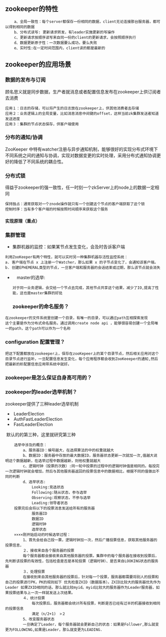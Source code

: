 ## zookeeper的特性

```
    a、全局一致性：每个server都保存一份相同的数据，client无论连接那台服务器，都可以得到相同的数据
	b、分布式读写: 更新请求转发，有leader实施更新的写操作
	c、更新请求按顺序读写来自同一份的client的更新请求，会按照顺序执行
	d、数据更新原子性：一次数据要么成功，要么失败
	e、实时性:在一定时间范围内，client读的都是最新的
```

## zookeeper的应用场景

### 数据的发布与订阅

顾名思义就是同步数据，生产者就消息或者配置信息发布在zookeeper上供订阅者去消费

```
应用１：日志的存储，可以将产生的日志放在zookeeper上，供其他消费者去存储	
应用２：业务逻辑上的全局变量，比如消息消息中间键的offset，这样当前zk集群发送者知道发送进度
应用３：集群的节点状态保存，供客户端使用
```

### 分布的通知/协调

ZooKeeper 中特有watcher注册与异步通知机制，能够很好的实现分布式环境下不同系统之间的通知与协调，实现对数据变更的实时处理，采用分布式通知协调更好的降低了不同系统的耦合性。

### 分布式锁

得益于zookeeper的强一致性，任一时刻一个zkServer上的node上的数据一定相同

```
保持独占：通常获取对一个znode操作就只有一个创建这个节点的客户端获取了这个锁
控制时序：当有多个客户端的时候按照时间顺序来获取这个服务
```

#### **实现原理**（重点）

### 集群管理

- 集群机器的监控：如果某节点发生变化，会及时告诉客户端

```
利用ZooKeeper有两个特性，就可以实时另一种集群机器存活性监控系统：
a. 客户端在节点 x 上注册一个Watcher，那么如果 x 的子节点变化了，会通知该客户端。b. 创建EPHEMERAL类型的节点，一旦客户端和服务器的会话结束或过期，那么该节点就会消失
```

- 　master的选举:

  ```
  对于同一业务逻辑，会交给一个节点去完成，其他节点共享这个结果，减少了IO,提高了性能，这也是master集群的好处
  ```

  ### zookeeper的命名服务？

```
在zookeeper的文件系统里创建一个目录，有唯一的目录，可以通过path互相探索发现
这个主要是作为分布式命名服务。通过调用create node api ，能够很容易创建一个全局唯一的path，这个path可以作为一个名称
```

### configuration 配置管理？

```
把这下配置都放在zookeeper上，保存在zooKepeer上的某个目录节点，然后相关应用对这个目录节点进行监听，一旦配置信息发生变化，每个应用程序都会收到ZooKeeeper的通知,然后把最新的析配置信息应用带系统中就好。
```

### zookeeper是怎么保证自身高可用的？



### zookeeper的leader选举机制？

zookeeper提供了三种leader选举机制

- ​	LeaderElection
- ​	AuthFastLeaderElection
- ​	FastLeaderElection

​	默认的的第三种，这里就研究第三种

```
	选举中涉及的概念：
		a、服务器ID：编号越大，在选择算法的中的权重就越大
		b、数据ID：服务器中存放的最大数据ID，服务器状态更新一次就加一次,值越大说明这个数据越新，在选举过程中数据越新，则他权重就越大
		c、逻辑时钟（投票的次数）:同一轮中投票的过程中的逻辑时钟值是相同的。每投完一次逻辑时钟就会增加，然后与其他服务器返回的投票信息中的数据相比，根据不同的值做出不同的判断
		d、选举状态:
			Looking:竞选状态
			Following:随从状态，参与选举
			Observing:观察状态，不参与选举
			Leading:领导者状态
	投票完后会将以下的投票消息发送给所有的服务器
			服务器ID
			数据ID
			逻辑时钟
			选举状态
	××××刚开始启动的时候选举过程：
		1、首先会给自己投一票，逻辑时钟加一次，然后广播投票信息，获取其他服务器的投票信息，
		２、接收来自各个服务器的投票 
		每个服务器都会接收来自其他服务器的投票。集群中的每个服务器在接收到投票后，先判断该投票的有效性，包括检查是否是本轮投票（逻辑时钟）、是否来自LOOKING状态的服务器
		３、处理投票 
		在接收到来自其他服务器的投票后，针对每一个投票，服务器都需要将别人的投票和自己的投票进行PK，PK的规则如下 优先检查ZXID（数据版本）。ZXID比较大的服务器优先作为Leader 如果ZXID相同的话，那么就比较myid。myid比较大的服务器作为Leader服务器，如果投票结果与上一次一样就发送上次结果。
		４、统计投票
			每次投票后，服务器都会统计所有投票，判断是否已经有过半的机器接收到相同的投票信息
			满足（n/2+1)　>２ 
		5、改变服务器状态 
		一旦确定了Leader，每个服务器就会更新自己的状态：如果是Follower,那么就变更为FOLLOWING,如果是Leader，那么就变更为LEADING.
```

